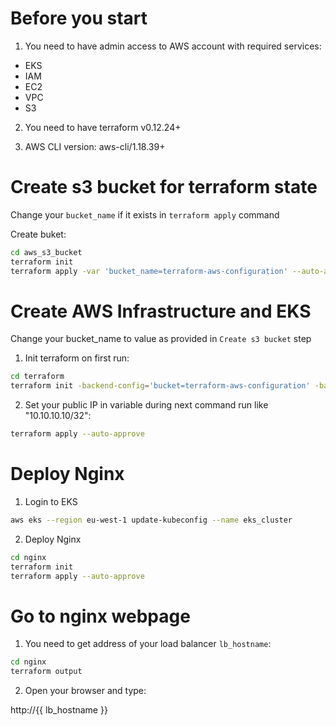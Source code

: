 # Before you start

1) You need to have admin access to AWS account with required services:
- EKS
- IAM
- EC2
- VPC 
- S3

2) You need to have terraform v0.12.24+

3) AWS CLI version: aws-cli/1.18.39+

# Create s3 bucket for terraform state

Change your `bucket_name` if it exists in `terraform apply` command

Create buket:

```bash
cd aws_s3_bucket
terraform init
terraform apply -var 'bucket_name=terraform-aws-configuration' --auto-approve
```

# Create AWS Infrastructure and EKS

Change your bucket_name to value as provided in `Create s3 bucket` step

1) Init terraform on first run:

```bash
cd terraform
terraform init -backend-config='bucket=terraform-aws-configuration' -backend-config=region='eu-west-1'
```

2) Set your public IP in variable during next command run like "10.10.10.10/32":

```bash
terraform apply --auto-approve
```

# Deploy Nginx

1) Login to EKS

```bash
aws eks --region eu-west-1 update-kubeconfig --name eks_cluster
```

2) Deploy Nginx

```bash
cd nginx
terraform init
terraform apply --auto-approve
```

# Go to nginx webpage

1) You need to get address of your load balancer `lb_hostname`:

```bash
cd nginx
terraform output
```

2) Open your browser and type:

http://{{ lb_hostname }}
